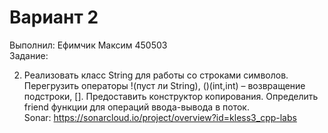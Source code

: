 # Вариант 2
Выполнил: Ефимчик Максим 450503\
Задание:

2. Реализовать класс String для работы со строками символов. Перегрузить операторы !(пуст ли String), ()(int,int) – возвращение подстроки, []. Предоставить конструктор копирования. Определить friend функции для операций ввода-вывода в поток.\
Sonar: https://sonarcloud.io/project/overview?id=kless3_cpp-labs


